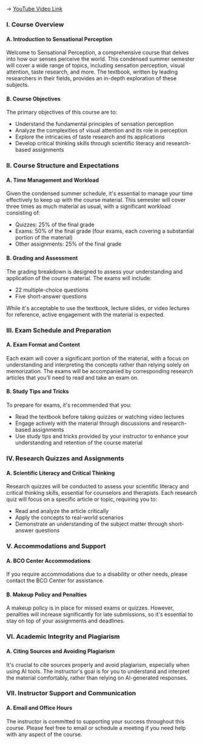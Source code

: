 -> [YouTube Video Link](https://www.youtube.com/watch?v=JvZjhFW7GlE&list=PLWoagukcejEy2OOGnSIiAAMykzDxf4N5H&index=1&pp=iAQB)

### I. Course Overview
#### A. Introduction to Sensational Perception

Welcome to Sensational Perception, a comprehensive course that delves into how our senses perceive the world. This condensed summer semester will cover a wide range of topics, including sensation perception, visual attention, taste research, and more. The textbook, written by leading researchers in their fields, provides an in-depth exploration of these subjects.

#### B. Course Objectives

The primary objectives of this course are to:

* Understand the fundamental principles of sensation perception
* Analyze the complexities of visual attention and its role in perception
* Explore the intricacies of taste research and its applications
* Develop critical thinking skills through scientific literacy and research-based assignments

### II. Course Structure and Expectations
#### A. Time Management and Workload

Given the condensed summer schedule, it's essential to manage your time effectively to keep up with the course material. This semester will cover three times as much material as usual, with a significant workload consisting of:

* Quizzes: 25% of the final grade
* Exams: 50% of the final grade (four exams, each covering a substantial portion of the material)
* Other assignments: 25% of the final grade

#### B. Grading and Assessment

The grading breakdown is designed to assess your understanding and application of the course material. The exams will include:

* 22 multiple-choice questions
* Five short-answer questions

While it's acceptable to use the textbook, lecture slides, or video lectures for reference, active engagement with the material is expected.

### III. Exam Schedule and Preparation
#### A. Exam Format and Content

Each exam will cover a significant portion of the material, with a focus on understanding and interpreting the concepts rather than relying solely on memorization. The exams will be accompanied by corresponding research articles that you'll need to read and take an exam on.

#### B. Study Tips and Tricks

To prepare for exams, it's recommended that you:

* Read the textbook before taking quizzes or watching video lectures
* Engage actively with the material through discussions and research-based assignments
* Use study tips and tricks provided by your instructor to enhance your understanding and retention of the course material

### IV. Research Quizzes and Assignments
#### A. Scientific Literacy and Critical Thinking

Research quizzes will be conducted to assess your scientific literacy and critical thinking skills, essential for counselors and therapists. Each research quiz will focus on a specific article or topic, requiring you to:

* Read and analyze the article critically
* Apply the concepts to real-world scenarios
* Demonstrate an understanding of the subject matter through short-answer questions

### V. Accommodations and Support
#### A. BCO Center Accommodations

If you require accommodations due to a disability or other needs, please contact the BCO Center for assistance.

#### B. Makeup Policy and Penalties

A makeup policy is in place for missed exams or quizzes. However, penalties will increase significantly for late submissions, so it's essential to stay on top of your assignments and deadlines.

### VI. Academic Integrity and Plagiarism
#### A. Citing Sources and Avoiding Plagiarism

It's crucial to cite sources properly and avoid plagiarism, especially when using AI tools. The instructor's goal is for you to understand and interpret the material comfortably, rather than relying on AI-generated responses.

### VII. Instructor Support and Communication
#### A. Email and Office Hours

The instructor is committed to supporting your success throughout this course. Please feel free to email or schedule a meeting if you need help with any aspect of the course.